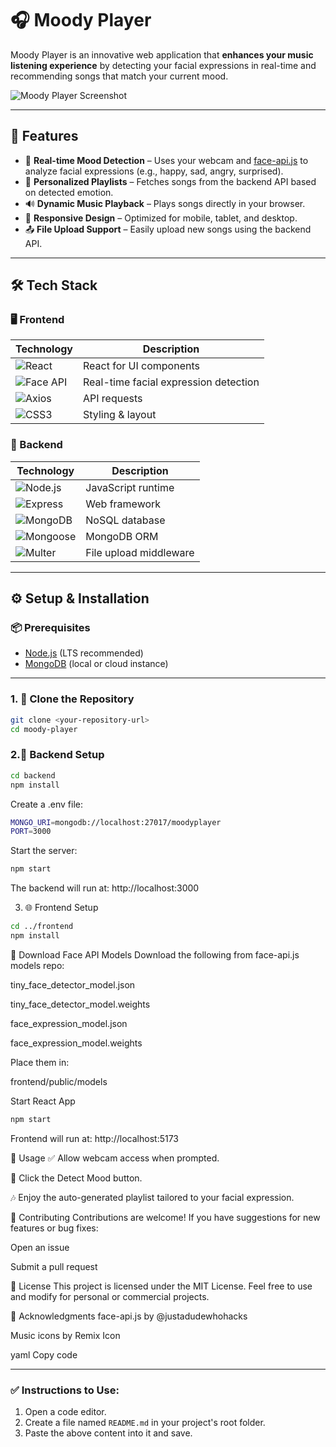 # 🎧 Moody Player

Moody Player is an innovative web application that **enhances your music listening experience** by detecting your facial expressions in real-time and recommending songs that match your current mood.

![Moody Player Screenshot](https://ibb.co/JjpgXR2t)

---

## 🧠 Features

- 🎥 **Real-time Mood Detection** – Uses your webcam and [face-api.js](https://github.com/justadudewhohacks/face-api.js) to analyze facial expressions (e.g., happy, sad, angry, surprised).
- 🎵 **Personalized Playlists** – Fetches songs from the backend API based on detected emotion.
- 🔊 **Dynamic Music Playback** – Plays songs directly in your browser.
- 📱 **Responsive Design** – Optimized for mobile, tablet, and desktop.
- 📤 **File Upload Support** – Easily upload new songs using the backend API.

---

## 🛠️ Tech Stack

### 🖥️ Frontend
| Technology | Description |
|-----------|-------------|
| ![React](https://img.shields.io/badge/React-61DAFB?style=for-the-badge&logo=react&logoColor=white) | React for UI components |
| ![Face API](https://img.shields.io/badge/FaceAPI.js-FF6F61?style=for-the-badge&logo=tensorflow&logoColor=white) | Real-time facial expression detection |
| ![Axios](https://img.shields.io/badge/Axios-5A29E4?style=for-the-badge&logo=axios&logoColor=white) | API requests |
| ![CSS3](https://img.shields.io/badge/CSS3-1572B6?style=for-the-badge&logo=css3) | Styling & layout |

### 🧩 Backend
| Technology | Description |
|------------|-------------|
| ![Node.js](https://img.shields.io/badge/Node.js-339933?style=for-the-badge&logo=nodedotjs&logoColor=white) | JavaScript runtime |
| ![Express](https://img.shields.io/badge/Express.js-000000?style=for-the-badge&logo=express&logoColor=white) | Web framework |
| ![MongoDB](https://img.shields.io/badge/MongoDB-4EA94B?style=for-the-badge&logo=mongodb&logoColor=white) | NoSQL database |
| ![Mongoose](https://img.shields.io/badge/Mongoose-880000?style=for-the-badge&logo=mongoose&logoColor=white) | MongoDB ORM |
| ![Multer](https://img.shields.io/badge/Multer-FF9800?style=for-the-badge) | File upload middleware |

---

## ⚙️ Setup & Installation

### 📦 Prerequisites
- [Node.js](https://nodejs.org/) (LTS recommended)
- [MongoDB](https://www.mongodb.com/) (local or cloud instance)

---

### 1. 🔁 Clone the Repository

```bash
git clone <your-repository-url>
cd moody-player
```

### 2.🚀 Backend Setup
```bash
cd backend
npm install
```
Create a .env file:
```bash
MONGO_URI=mongodb://localhost:27017/moodyplayer
PORT=3000
```

Start the server:

```bash
npm start
```
The backend will run at: http://localhost:3000

3. 🌐 Frontend Setup
```bash
cd ../frontend
npm install
```
🔽 Download Face API Models
Download the following from face-api.js models repo:

tiny_face_detector_model.json

tiny_face_detector_model.weights

face_expression_model.json

face_expression_model.weights

Place them in:

frontend/public/models

Start React App
```bash
npm start
```
Frontend will run at: http://localhost:5173

🧪 Usage
✅ Allow webcam access when prompted.

🧠 Click the Detect Mood button.

🎶 Enjoy the auto-generated playlist tailored to your facial expression.

🤝 Contributing
Contributions are welcome!
If you have suggestions for new features or bug fixes:

Open an issue

Submit a pull request

📄 License
This project is licensed under the MIT License.
Feel free to use and modify for personal or commercial projects.

🙏 Acknowledgments
face-api.js by @justadudewhohacks

Music icons by Remix Icon

yaml
Copy code

---

### ✅ Instructions to Use:
1. Open a code editor.
2. Create a file named `README.md` in your project's root folder.
3. Paste the above content into it and save.











